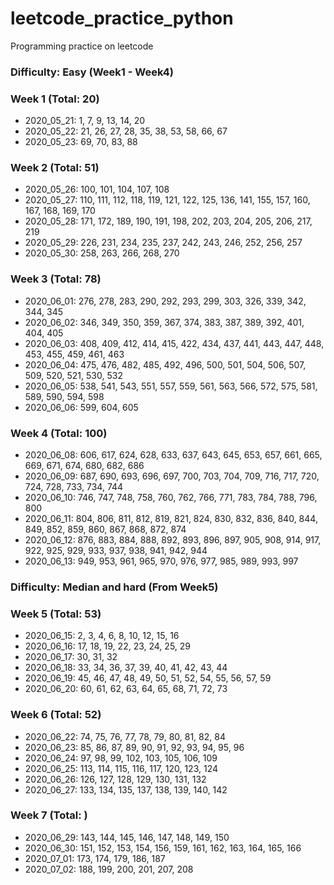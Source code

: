 # leetcode_practice_python
Programming practice on leetcode

### Difficulty: Easy (Week1 - Week4)
### Week 1 (Total: 20)
- 2020_05_21: 1, 7, 9, 13, 14, 20
- 2020_05_22: 21, 26, 27, 28, 35, 38, 53, 58, 66, 67
- 2020_05_23: 69, 70, 83, 88
  
### Week 2 (Total: 51)
- 2020_05_26: 100, 101, 104, 107, 108
- 2020_05_27: 110, 111, 112, 118, 119, 121, 122, 125, 136, 141, 155, 157, 160, 167, 168, 169, 170
- 2020_05_28: 171, 172, 189, 190, 191, 198, 202, 203, 204, 205, 206, 217, 219
- 2020_05_29: 226, 231, 234, 235, 237, 242, 243, 246, 252, 256, 257
- 2020_05_30: 258, 263, 266, 268, 270
  
### Week 3 (Total: 78)
- 2020_06_01: 276, 278, 283, 290, 292, 293, 299, 303, 326, 339, 342, 344, 345
- 2020_06_02: 346, 349, 350, 359, 367, 374, 383, 387, 389, 392, 401, 404, 405
- 2020_06_03: 408, 409, 412, 414, 415, 422, 434, 437, 441, 443, 447, 448, 453, 455, 459, 461, 463
- 2020_06_04: 475, 476, 482, 485, 492, 496, 500, 501, 504, 506, 507, 509, 520, 521, 530, 532
- 2020_06_05: 538, 541, 543, 551, 557, 559, 561, 563, 566, 572, 575, 581, 589, 590, 594, 598
- 2020_06_06: 599, 604, 605
  
### Week 4 (Total: 100)
- 2020_06_08: 606, 617, 624, 628, 633, 637, 643, 645, 653, 657, 661, 665, 669, 671, 674, 680, 682, 686
- 2020_06_09: 687, 690, 693, 696, 697, 700, 703, 704, 709, 716, 717, 720, 724, 728, 733, 734, 744
- 2020_06_10: 746, 747, 748, 758, 760, 762, 766, 771, 783, 784, 788, 796, 800
- 2020_06_11: 804, 806, 811, 812, 819, 821, 824, 830, 832, 836, 840, 844, 849, 852, 859, 860, 867, 868, 872, 874
- 2020_06_12: 876, 883, 884, 888, 892, 893, 896, 897, 905, 908, 914, 917, 922, 925, 929, 933, 937, 938, 941, 942, 944
- 2020_06_13: 949, 953, 961, 965, 970, 976, 977, 985, 989, 993, 997
  
### Difficulty: Median and hard (From Week5)
### Week 5 (Total: 53)
- 2020_06_15: 2, 3, 4, 6, 8, 10, 12, 15, 16
- 2020_06_16: 17, 18, 19, 22, 23, 24, 25, 29
- 2020_06_17: 30, 31, 32
- 2020_06_18: 33, 34, 36, 37, 39, 40, 41, 42, 43, 44
- 2020_06_19: 45, 46, 47, 48, 49, 50, 51, 52, 54, 55, 56, 57, 59
- 2020_06_20: 60, 61, 62, 63, 64, 65, 68, 71, 72, 73
  
### Week 6 (Total: 52)
- 2020_06_22: 74, 75, 76, 77, 78, 79, 80, 81, 82, 84
- 2020_06_23: 85, 86, 87, 89, 90, 91, 92, 93, 94, 95, 96
- 2020_06_24: 97, 98, 99, 102, 103, 105, 106, 109
- 2020_06_25: 113, 114, 115, 116, 117, 120, 123, 124
- 2020_06_26: 126, 127, 128, 129, 130, 131, 132
- 2020_06_27: 133, 134, 135, 137, 138, 139, 140, 142
  
### Week 7 (Total: )
- 2020_06_29: 143, 144, 145, 146, 147, 148, 149, 150
- 2020_06_30: 151, 152, 153, 154, 156, 159, 161, 162, 163, 164, 165, 166
- 2020_07_01: 173, 174, 179, 186, 187
- 2020_07_02: 188, 199, 200, 201, 207, 208
